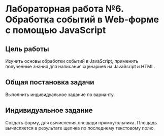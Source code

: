 # Лабораторная работа №6. Обработка событий в Web-форме с помощью JavaScript

## Цель работы
Изучить основы обработки событий в JavaScript, применить полученные знания для написания сценариев на JavaScript и HTML.

## Общая постановка задачи
Выполнить индивидуальное задание по варианту.

## Индивидуальное задание
Создать форму, для вычисления площади прямоугольника. 
Площадь вычисляется в результате щелчка по последнему текстовому полю.
